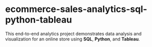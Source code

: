 # ecommerce-sales-analytics-sql-python-tableau
This end-to-end analytics project demonstrates data analysis and visualization for an online store using **SQL**, **Python**, and **Tableau**.
